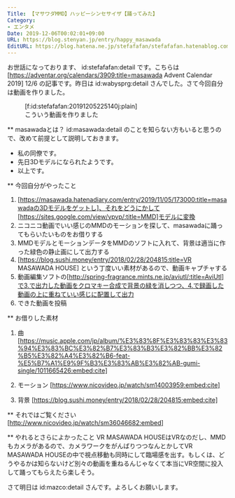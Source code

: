 ```yaml
---
Title: 【マサワダMMD】ハッピーシンセサイザ【踊ってみた】
Category:
- エンタメ
Date: 2019-12-06T00:02:01+09:00
URL: https://blog.stenyan.jp/entry/happy_masawada
EditURL: https://blog.hatena.ne.jp/stefafafan/stefafafan.hatenablog.com/atom/entry/26006613476947554
---
```


お世話になっております、 id:stefafafan:detail です。こちらは [https://adventar.org/calendars/3909:title=masawada Advent Calendar 2019] 12/6 の記事です。昨日は id:wabysprg:detail さんでした。さて今回自分は動画を作りました。

<figure class="figure-image figure-image-fotolife" title="マサワダMMD">[f:id:stefafafan:20191205225140j:plain]<figcaption>こういう動画を作りました</figcaption></figure>

** masawadaとは？
id:masawada:detail のことを知らない方もいると思うので、改めて前提として説明しておきます。

- 私の同僚です。
- 先日3Dモデルになられたようです。
- 以上です。

** 今回自分がやったこと
1. [https://masawada.hatenadiary.com/entry/2019/11/05/173000:title=masawadaの3Dモデルをゲットし]、それをどうにかして[https://sites.google.com/view/vpvp/:title=MMD]モデルに変換
2. ニコニコ動画でいい感じのMMDのモーションを探して、masawadaに踊ってもらいたいものをお借りする
3. MMDモデルとモーションデータをMMDのソフトに入れて、背景は適当に作った緑色の静止画にして出力する
4. [https://blog.sushi.money/entry/2018/02/28/204815:title=VR MASAWADA HOUSE] という丁度いい素材があるので、動画キャプチャする
5. 動画編集ソフトの[http://spring-fragrance.mints.ne.jp/aviutl/:title=AviUtl]で3.で出力した動画をクロマキー合成で背景の緑を消しつつ、4.で録画した動画の上に重ねていい感じに配置して出力
6. できた動画を投稿

** お借りした素材
1. 曲
[https://music.apple.com/jp/album/%E3%83%8F%E3%83%83%E3%83%94%E3%83%BC%E3%82%B7%E3%83%B3%E3%82%BB%E3%82%B5%E3%82%A4%E3%82%B6-feat-%E5%B7%A1%E9%9F%B3%E3%83%AB%E3%82%AB-gumi-single/1011665426:embed:cite]

2. モーション
[https://www.nicovideo.jp/watch/sm14003959:embed:cite]

3. 背景
[https://blog.sushi.money/entry/2018/02/28/204815:embed:cite]

** それではご覧ください
[http://www.nicovideo.jp/watch/sm36046682:embed]


** やれるとさらによかったこと
VR MASAWADA HOUSEはVRなのだし、MMDもカメラがあるので、カメラワークをがんばりつつなんとかしてVR MASAWADA HOUSEの中で視点移動も同時にして臨場感を出す。もしくは、どうやるかは知らないけど別々の動画を重ねるんじゃなくて本当にVR空間に投入して踊ってもらえたら楽しそう。

さて明日は id:mazco:detail さんです。よろしくお願いします。
